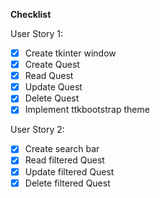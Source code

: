 __Checklist__  

User Story 1:  
- [x] Create tkinter window  
- [x] Create Quest  
- [x] Read Quest  
- [x] Update Quest  
- [x] Delete Quest  
- [x] Implement ttkbootstrap theme  

User Story 2:  
- [x] Create search bar  
- [x] Read filtered Quest  
- [x] Update filtered Quest  
- [x] Delete filtered Quest  
